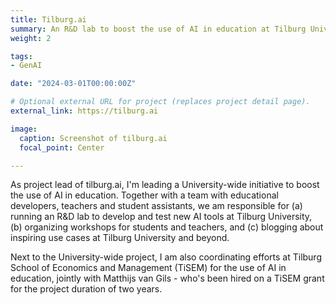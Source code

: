 ```yaml
---
title: Tilburg.ai
summary: An R&D lab to boost the use of AI in education at Tilburg University.
weight: 2

tags:
- GenAI

date: "2024-03-01T00:00:00Z"

# Optional external URL for project (replaces project detail page).
external_link: https://tilburg.ai

image:
  caption: Screenshot of tilburg.ai
  focal_point: Center

---
```


As project lead of tilburg.ai, I'm leading a University-wide initiative to boost the use of AI in education. Together with a team with educational developers, teachers and student assistants, we am responsible for (a) running an R&D lab to develop and test new AI tools at Tilburg University, (b) organizing workshops for students and teachers, and (c) blogging about inspiring use cases at Tilburg University and beyond.

Next to the University-wide project, I am also coordinating efforts at Tilburg School of Economics and Management (TiSEM) for the use of AI in education, jointly with Matthijs van Gils - who's been hired on a TiSEM grant for the project duration of two years.